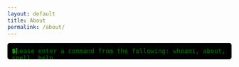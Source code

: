 ```yaml
---
layout: default
title: About
permalink: /about/
---
```


<style>
  .terminal {
    font-family: monospace;
    background-color: #000;
    color: #0f0;
    padding: 10px;
    border-radius: 5px;
    overflow: hidden;
    position: relative;
  }

  .placeholder {
    color: #0f0;
    opacity: 0.5;
    position: absolute;
    top: 10px;
    left: 10px;
  }

  .prompt {
    color: #0f0;
  }

  .output {
    color: #0f0;
    display: inline-block;
    overflow: hidden;
    white-space: nowrap;
  }

  .input-line {
    display: flex;
  }

  .input-line input {
    background: none;
    border: none;
    color: #0f0;
    outline: none;
    width: 100%;
    font-family: monospace;
  }
</style>

<div class="terminal">
  <div class="placeholder">Please enter a command from the following: whoami, about, spell, help</div>
  <div class="output" id="terminal-output"></div>
  <div class="input-line">
    <span class="prompt">$</span>
    <input type="text" id="terminal-input" autofocus>
  </div>
</div>

<script>
  const outputElement = document.getElementById('terminal-output');
  const inputElement = document.getElementById('terminal-input');
  const placeholderElement = document.querySelector('.placeholder');

  const commands = {
    whoami: "Tom Abai, \nI'm a Security Researcher. \nSpecialize in: \n* Malware Analysis \n* supply chain attacks \n* vulnerability management",
    about: "This blog, Infestum Dissecto, \nfocuses on malware analysis \nand supply chain attacks with a touch of magic. \nDive deep into the world of cybersecurity \nwith unique insights and detailed dissections.",
    spell: function() {
      const spells = [
        "Expelliarmus - Disarms your malware defenses",
        "Expecto Patronum - Protects against phishing attacks",
        "Alohomora - Unlocks encrypted files",
        "Lumos - Sheds light on hidden processes",
        "Protego - Shields from zero-day exploits",
        "Obliviate - Erases traces of malware",
        "Sectumsempra - Severely damages malware structures",
        "Incendio - Burns malicious scripts",
        "Reparo - Fixes corrupted files",
        "Confundo - Confuses malware behavior"
      ];
      return spells[Math.floor(Math.random() * spells.length)];
    },
    help: "Available commands: whoami, about, spell, help"
  };

  function handleCommand(command) {
    switch (command.trim()) {
      case 'whoami':
      case 'about':
      case 'help':
        return commands[command];
      case 'spell':
        return commands.spell();
      default:
        return "Unrecognized command: " + command;
    }
  }

  function typeText(text, outputElement, callback) {
    let index = 0;
    function type() {
      if (index < text.length) {
        outputElement.innerHTML += text[index] === '\n' ? '<br>' : text[index];
        index++;
        setTimeout(type, 50); // Typing speed
      } else if (callback) {
        callback();
      }
    }
    type();
  }

  inputElement.addEventListener('keydown', function(event) {
    if (event.key === 'Enter') {
      const command = inputElement.value.trim();
      outputElement.innerHTML += `<div><span class="prompt">$</span> ${command}</div>`;
      const result = handleCommand(command);
      const resultElement = document.createElement('div');
      outputElement.appendChild(resultElement);
      placeholderElement.style.display = 'none';
      typeText(result.replace(/\n/g, '<br>'), resultElement, function() {
        inputElement.value = '';
        outputElement.scrollTop = outputElement.scrollHeight; // Scroll to the bottom
      });
    }
  });

  inputElement.addEventListener('input', function() {
    placeholderElement.style.display = inputElement.value ? 'none' : 'block';
  });
</script>
